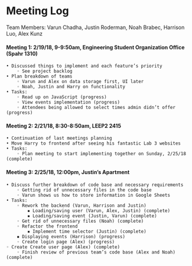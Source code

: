 # Meeting Log
Team Members: Varun Chadha, Justin Roderman, Noah Brabec, Harrison Luo, Alex Kunz

#### Meeting 1: 2/19/18, 9-9:50am, Engineering Student Organization Office (Spahr 1310)

	• Discussed things to implement and each feature’s priority
        ◦ See project backlog
    • Plan breakdown of teams
        ◦ Varun and Alex on data storage first, UI later
        ◦ Noah, Justin and Harry on functionality
    • Tasks:
        ◦ Read up on JavaScript (progress)
        ◦ View events implementation (progress)
        ◦ Attendees being allowed to select times admin didn’t offer (progress)
#### Meeting 2: 2/21/18, 8:30-8:50am, LEEP2 2415
    • Continuation of last meetings planning
    • Move Harry to frontend after seeing his fantastic Lab 3 websites
    • Tasks:
        ◦ Plan meeting to start implementing together on Sunday, 2/25/18 (complete)
#### Meeting 3: 2/25/18, 12:00pm, Justin’s Apartment
    • Discuss further breakdown of code base and necessary requirements
        ◦ Getting rid of unnecessary files in the code base
        ◦ Varun shows us how to store information in Google Sheets
    • Tasks:
        ◦ Rework the backend (Varun, Harrison and Justin)
            ▪ Loading/saving user (Varun, Alex, Justin) (complete)
            ▪ Loading/saving event (Justin, Varun) (complete)
        ◦ Get rid of unnecessary files (Noah) (complete)
        ◦ Refactor the frontend 
            ▪ Implement time selector (Justin) (complete)
		▪ Displaying events (Harrison) (progress)
        ◦ Create login page (Alex) (progress)
	◦ Create Create user page (Alex) (complete)
        ◦ Finish review of previous team’s code base (Alex and Noah) (complete)
